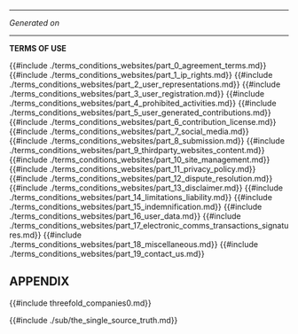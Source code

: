 ***
*Generated on*

<p id="terms_conditions_websites_datetime"></p>

<script>
  // Get current date and time
  var now = new Date();
  var terms_conditions_websites_datetime = now.toLocaleString();

  // Insert date and time into HTML
  document.getElementById("terms_conditions_websites_datetime").innerHTML = terms_conditions_websites_datetime;
</script>
***

 **TERMS OF USE**

{{#include ./terms_conditions_websites/part_0_agreement_terms.md}}
{{#include ./terms_conditions_websites/part_1_ip_rights.md}}
{{#include ./terms_conditions_websites/part_2_user_representations.md}}
{{#include ./terms_conditions_websites/part_3_user_registration.md}}
{{#include ./terms_conditions_websites/part_4_prohibited_activities.md}}
{{#include ./terms_conditions_websites/part_5_user_generated_contributions.md}}
{{#include ./terms_conditions_websites/part_6_contribution_license.md}}
{{#include ./terms_conditions_websites/part_7_social_media.md}}
{{#include ./terms_conditions_websites/part_8_submission.md}}
{{#include ./terms_conditions_websites/part_9_thirdparty_websites_content.md}}
{{#include ./terms_conditions_websites/part_10_site_management.md}}
{{#include ./terms_conditions_websites/part_11_privacy_policy.md}}
{{#include ./terms_conditions_websites/part_12_dispute_resolution.md}}
{{#include ./terms_conditions_websites/part_13_disclaimer.md}}
{{#include ./terms_conditions_websites/part_14_limitations_liability.md}}
{{#include ./terms_conditions_websites/part_15_indemnification.md}}
{{#include ./terms_conditions_websites/part_16_user_data.md}}
{{#include ./terms_conditions_websites/part_17_electronic_comms_transactions_signatures.md}}
{{#include ./terms_conditions_websites/part_18_miscellaneous.md}}
{{#include ./terms_conditions_websites/part_19_contact_us.md}}

## APPENDIX

{{#include threefold_companies0.md}}

{{#include ./sub/the_single_source_truth.md}}